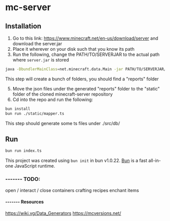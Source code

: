 # mc-server

## Installation

1. Go to this link: https://www.minecraft.net/en-us/download/server and download the server.jar
2. Place it wherever on your disk such that you know its path
3. Run the following, change the PATH/TO/SERVERJAR to the actual path where `server.jar` is stored
```bash
java -DbundlerMainClass=net.minecraft.data.Main -jar PATH/TO/SERVERJAR/server.jar --all
```
This step will create a bunch of folders, you should find a "reports" folder

5. Move the json files under the generated "reports" folder to the "static" folder of the cloned minecraft-server repository
6. Cd into the repo and run the following:
```bash
bun install
bun run ./static/mapper.ts
```
This step should generate some ts files under ./src/db/


## Run

```bash
bun run index.ts
```

This project was created using `bun init` in bun v1.0.22. [Bun](https://bun.sh) is a fast all-in-one JavaScript runtime.

### ------- TODO:

open / interact / close containers
crafting recipes
enchant items

#### ------- Resources
https://wiki.vg/Data_Generators
https://mcversions.net/
